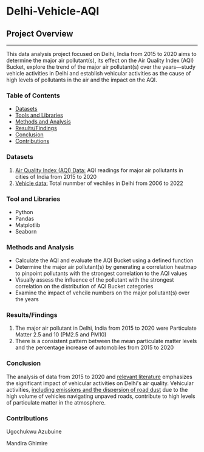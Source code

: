 # Delhi-Vehicle-AQI

## Project Overview
---

This data analysis project focused on Delhi, India from 2015 to 2020 aims to determine the major air pollutant(s), its effect on the Air Quality Index (AQI) Bucket, explore the trend of the major air pollutant(s) over the years—study vehicle activities in Delhi and establish vehicular activities as the cause of high levels of pollutants in the air and the impact on the AQI.

### Table of Contents
- [Datasets](#datasets)
- [Tools and Libraries](#tool-and-libraries)
- [Methods and Analysis](#methods-and-analysis)
- [Results/Findings](#resultsfindings)
- [Conclusion](#conclusion)
- [Contributions](contributions)

### Datasets
1. [Air Quality Index (AQI) Data:](https://www.kaggle.com/datasets/rohanrao/air-quality-data-in-india/data) AQI readings for major air pollutants in cities of India from 2015 to 2020
2. [Vehicle data:](https://data.opencity.in/dataset/delhi-vehicle-registrations-data/resource/c9c2925f-4442-48ee-bacf-543d69931493?view_id=a730e71e-9937-413e-a4b6-6cd87a872c4c) Total nunmber of vechiles in Delhi from 2006 to 2022

### Tool and Libraries 
- Python
- Pandas
- Matplotlib
- Seaborn

### Methods and Analysis
- Calculate the AQI and evaluate the AQI Bucket using a defined function 
- Determine the major air pollutant(s) by generating a correlation heatmap to pinpoint pollutants with the strongest correlation to the AQI values
- Visually assess the influence of the pollutant with the strongest correlation on the distribution of AQI Bucket categories
-  Examine the impact of vehcile numbers on the major pollutant(s) over the years 


### Results/Findings
1. The major air pollutant in Delhi, India from 2015 to 2020 were Particulate Matter 2.5 and 10 (PM2.5 and PM10)
2. There is a consistent pattern between the mean particulate matter levels and the percentage increase of automobiles from 2015 to 2020

### Conclusion
The analysis of data from 2015 to 2020 and [relevant literature](https://doi.org/10.4103/0970-0218.106617) emphasizes the significant impact of vehicular activities on Delhi's air quality. Vehicular activities, [including emissions and the dispersion of road dust](https://cerca.iitd.ac.in/uploads/Reports/1576211826iitk.pdf) due to the high volume of vehicles navigating unpaved roads, contribute to high levels of particulate matter in the atmosphere.

### Contributions 
Ugochukwu Azubuine

Mandira Ghimire

